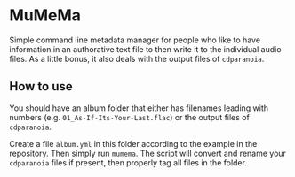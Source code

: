 # MuMeMa

Simple command line metadata manager for people who like to have information in an authorative text file to then write it to the individual audio files. As a little bonus, it also deals with the output files of `cdparanoia`.

## How to use

You should have an album folder that either has filenames leading with numbers (e.g. `01_As-If-Its-Your-Last.flac`) or the output files of `cdparanoia`.

Create a file `album.yml` in this folder according to the example in the repository. Then simply run `mumema`. The script will convert and rename your `cdparanoia` files if present, then properly tag all files in the folder.
